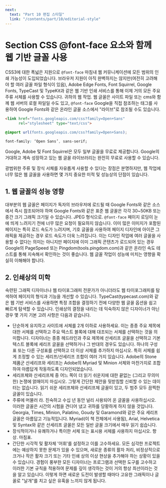 ```yaml
---
next:
  text: "Part 10 편집 스타일"
  link: "/contents/part/10/editorial-style"
---
```


# Section CSS @font-face 요소와 함께 웹 기반 글꼴 사용

CSS3에 대한 폭넓은 지원으로 `@font-face` 마침내 웹 커뮤니케이션에 모든 범위의 인쇄 가능성이 도입되었습니다. 브라우저 지원이 아직 완벽하지는 않지만(여전히 고려해야 할 여러 글꼴 파일 형식이 있음), Adobe Edge Fonts, Font Squirrel, Google Fonts, TypeCast 및 TypeKit과 같은 웹 기반 인쇄 서비스를 통해 이제 거의 모든 주요 주류 서체를 사용할 수 있습니다. 귀하의 웹 작업. 웹 글꼴은 사이트 파일 또는 cms와 함께 웹 서버의 로컬 파일일 수도 있고, `@font-face` Google을 직접 참조하는 태그를 사용하여 Google Fonts와 같은 온라인 글꼴 소스에서 "라이브"로 참조될 수도 있습니다.

```HTML
<link href="fonts.googleapis.com/css?family=Open+Sans"
      rel="stylesheet" type="text/css">
```

```CSS
@import url(fonts.googleapis.com/css?family=Open+Sans);
```

```CSS
font-family: ‘Open Sans’, sans-serif;
```

Google, Adobe 및 Font Squirrel은 모두 일부 글꼴을 무료로 제공합니다. Google의 거대하고 계속 성장하고 있는 웹 글꼴 라이브러리는 완전히 무료로 사용할 수 있습니다.

광범위한 주류 및 장식 서체를 자유롭게 사용할 수 있다는 장점은 분명하지만, 웹 작업에 너무 많은 웹 글꼴을 사용하면 몇 가지 중요한 미적 및 성능상의 단점이 있습니다.

## 1. 웹 글꼴의 성능 영향

대부분의 웹 글꼴은 페이지가 독자의 브라우저에 로드될 때 Google Fonts와 같은 소스에서 즉시 참조되어야 하며 Google Fonts와 같은 표준 웹 글꼴은 각각 30~50KB 또는 중간 크기 그래픽 크기일 수 있습니다. JPEG 형식으로. `@font-face` 페이지 로딩이 눈에 띄게 느려지기 전에 너무 많은 요청이 필요하지 않습니다. 이미 많은 이미지가 포함된 페이지는 특히 로드 속도가 느려지며, 기호 글꼴을 사용하여 페이지 디자인에 아이콘 그래픽을 제공하는 경우 로드 속도가 더욱 느려집니다. 이는 디자인 작업에 여러 글꼴을 사용할 수 없다는 의미는 아니지만 페이지에 이미 그래픽 콘텐츠가 로드되어 있는 경우 Google의 PageSpeed ​​또는 Pingdom(tools.pingdom.com)과 같은 온라인 속도 테스트를 통해 지속해서 확인하는 것이 좋습니다. 웹 글꼴 작업이 성능에 미치는 영향을 확실히 이해해야 합니다.

## 2. 인쇄상의 미학

숙련된 그래픽 디자이너나 웹 타이포그래피 전문가가 아니더라도 웹 타이포그래피를 탐색하여 페이지의 형식과 기능을 개선할 수 있습니다. TypeCast(typecast.com)와 같은 웹 기반 서비스를 사용하면 특정 조합을 결정하기 전에 다양한 웹 글꼴 옵션을 쉽고 빠르게 탐색할 수 있습니다. 인쇄상의 결정을 내리는 데 익숙하지 않은 디자이너가 아닌 경우 몇 가지 기본 고려 사항은 다음과 같습니다.

- 단순하게 유지하고 사이트에 서체를 2개 이하로 사용하세요. 이는 종종 주요 제목에 대한 서체를 선택하고 주요 텍스트 블록에 대해 대조되는 서체를 선택하는 것을 의미합니다. 디자이너는 종종 헤드라인과 주요 제목에 산세리프 글꼴을 선택하고 기본 텍스트 블록에 세리프 글꼴을 선택하거나 그 반대의 경우도 있습니다. 하나의 구성표 또는 다른 구성표를 선택하고 더 이상 서체를 추가하지 마십시오. 특히 서체를 쉽게 조정할 수 있는 세리프/산세리프 조합이 여러 가지 있습니다. Adobe의 Stone 제품군 산세리프와 세리프는 Adobe의 Myriad 및 Minion 서체와 마찬가지로 조합하여 아름답게 작동하도록 디자인되었습니다.
- 세리프체와 산세리프체 중 어느 쪽이 더 읽기 쉬운지에 대한 끝없는 (그리고 무의미한) 논쟁에 얽매이지 마십시오. 그렇게 간단한 제안을 뒷받침할 신뢰할 수 있는 데이터는 없습니다. 읽기 쉬운 세리프체와 산세리프체 글꼴이 있고, 두 범주 모두 끔찍한 글꼴이 있습니다.
- 주류에 머물러 라. 친숙하고 수십 년 동안 널리 사용되어 온 글꼴을 사용하십시오. 이러한 글꼴은 시간의 시험을 견디어 냈고 귀하를 당황하게 하지 않을 것입니다. Georgia, Times, Minion, Palatino, Goudy 및 Garamond와 같은 주요 세리프 글꼴은 아름답고 기능적입니다. Myriad(이 책 전체에서 사용됨), Arial, Helvetica 및 Syntax와 같은 산세리프 글꼴은 모든 일반 글꼴 크기에서 매우 읽기 쉽습니다.
- 장식적이거나 유쾌하거나 특이한 서체 또는 표시용 서체를 사용하지 마십시오. 항상. 마침표.
- 간단한 시각적 및 활자체 '어휘'를 설정하고 이를 고수하세요. 모든 심각한 프로젝트에는 예상하지 못한 문제가 있을 수 있으며, 새로운 종류의 활자 처리, 비정상적으로 크거나 작은 활자 크기 또는 기타 인쇄 상의 이상 현상을 추가해야 하는 상황이 있을 수 있습니다. 경험이 풍부한 모든 디자이너는 프로그램과 선택한 도구를 고수하고 이러한 기본 규칙을 적용하여 문제를 깊이 생각하는 것이 거의 항상 최선이라는 것을 알고 있습니다. 이렇게 하면 새로운 도전이 발생할 때마다 고유한 그래픽이나 글꼴로 "날개"를 치고 싶은 유혹을 느끼지 않게 됩니다.
